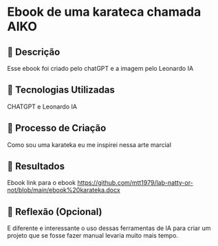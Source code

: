 # Ebook de uma karateca chamada AIKO

## 📒 Descrição
Esse ebook foi criado pelo chatGPT e a imagem pelo Leonardo IA

## 🤖 Tecnologias Utilizadas
CHATGPT e Leonardo IA

## 🧐 Processo de Criação
Como sou uma karateka eu me inspirei nessa arte marcial

## 🚀 Resultados
Ebook
link para o ebook https://github.com/mtt1979/lab-natty-or-not/blob/main/ebook%20karateka.docx

## 💭 Reflexão (Opcional)
E diferente e interessante o uso dessas ferramentas de IA para criar um projeto que se fosse fazer manual levaria muito mais tempo.
